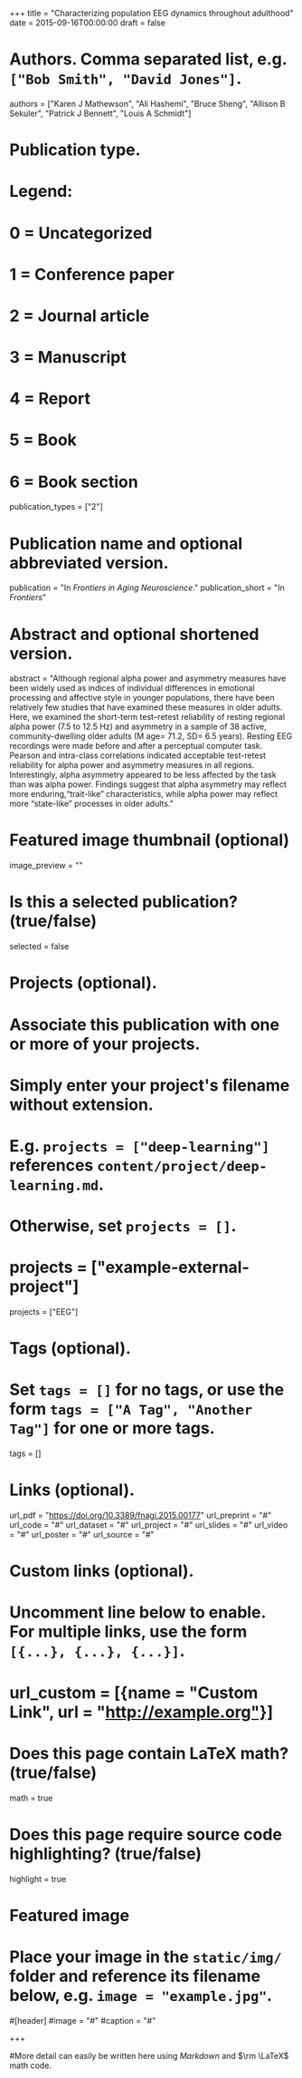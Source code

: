 +++
title = "Characterizing population EEG dynamics throughout adulthood"
date = 2015-09-16T00:00:00
draft = false

# Authors. Comma separated list, e.g. `["Bob Smith", "David Jones"]`.
authors = ["Karen J Mathewson", "Ali Hashemi", "Bruce Sheng", "Allison B Sekuler", "Patrick J Bennett", "Louis A Schmidt"]

# Publication type.
# Legend:
# 0 = Uncategorized
# 1 = Conference paper
# 2 = Journal article
# 3 = Manuscript
# 4 = Report
# 5 = Book
# 6 = Book section
publication_types = ["2"]

# Publication name and optional abbreviated version.
publication = "In *Frontiers in Aging Neuroscience*."
publication_short = "In *Frontiers*"

# Abstract and optional shortened version.
abstract = "Although regional alpha power and asymmetry measures have been widely used as indices of individual differences in emotional processing and affective style in younger populations, there have been relatively few studies that have examined these measures in older adults. Here, we examined the short-term test–retest reliability of resting regional alpha power (7.5 to 12.5 Hz) and asymmetry in a sample of 38 active, community-dwelling older adults (M age= 71.2, SD= 6.5 years). Resting EEG recordings were made before and after a perceptual computer task. Pearson and intra-class correlations indicated acceptable test-retest reliability for alpha power and asymmetry measures in all regions. Interestingly, alpha asymmetry appeared to be less affected by the task than was alpha power. Findings suggest that alpha asymmetry may reflect more enduring,“trait-like” characteristics, while alpha power may reflect more “state-like” processes in older adults."

# Featured image thumbnail (optional)
image_preview = ""

# Is this a selected publication? (true/false)
selected = false

# Projects (optional).
#   Associate this publication with one or more of your projects.
#   Simply enter your project's filename without extension.
#   E.g. `projects = ["deep-learning"]` references `content/project/deep-learning.md`.
#   Otherwise, set `projects = []`.
# projects = ["example-external-project"]
projects = ["EEG"]

# Tags (optional).
#   Set `tags = []` for no tags, or use the form `tags = ["A Tag", "Another Tag"]` for one or more tags.
tags = []

# Links (optional).
url_pdf = "https://doi.org/10.3389/fnagi.2015.00177"
url_preprint = "#"
url_code = "#"
url_dataset = "#"
url_project = "#"
url_slides = "#"
url_video = "#"
url_poster = "#"
url_source = "#"

# Custom links (optional).
#   Uncomment line below to enable. For multiple links, use the form `[{...}, {...}, {...}]`.
# url_custom = [{name = "Custom Link", url = "http://example.org"}]

# Does this page contain LaTeX math? (true/false)
math = true

# Does this page require source code highlighting? (true/false)
highlight = true

# Featured image
# Place your image in the `static/img/` folder and reference its filename below, e.g. `image = "example.jpg"`.
#[header]
#image = "#"
#caption = "#"

+++

#More detail can easily be written here using *Markdown* and $\rm \LaTeX$ math code.

